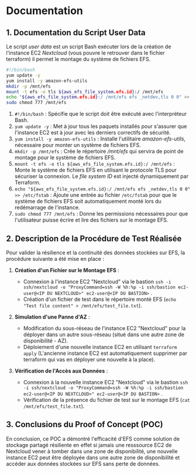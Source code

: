 # Documentation

## 1. Documentation du Script User Data

Le script *user data* est un script Bash exécuter lors de la création de l'instance EC2 *Nextcloud* (vous pouvre le retrouver dans le fichier terraform) il permet le montage du système de fichiers EFS.

```bash
#!/bin/bash
yum update -y
yum install -y amazon-efs-utils
mkdir -p /mnt/efs
mount -t efs -o tls ${aws_efs_file_system.efs.id}:/ /mnt/efs
echo "${aws_efs_file_system.efs.id}:/ /mnt/efs efs _netdev,tls 0 0" >> /etc/fstab
sudo chmod 777 /mnt/efs
```

1. `#!/bin/bash` : Spécifie que le script doit être exécuté avec l'interpréteur Bash.
2. `yum update -y` : Met à jour tous les paquets installés pour s'assurer que l'instance EC2 est à jour avec les derniers correctifs de sécurité.
3. `yum install -y amazon-efs-utils` : Installe l'utilitaire *amazon-efs-utils*, nécessaire pour monter un système de fichiers EFS.
4. `mkdir -p /mnt/efs` : Crée le répertoire */mnt/efs* qui servira de point de montage pour le système de fichiers EFS.
5. `mount -t efs -o tls ${aws_efs_file_system.efs.id}:/ /mnt/efs` : Monte le système de fichiers EFS en utilisant le protocole TLS pour sécuriser la connexion. Le *file system ID* est injecté dynamiquement par Terraform.
6. `echo "${aws_efs_file_system.efs.id}:/ /mnt/efs efs _netdev,tls 0 0" >> /etc/fstab` : Ajoute une entrée au fichier `/etc/fstab` pour que le système de fichiers EFS soit automatiquement monté lors du redémarrage de l'instance.
7. `sudo chmod 777 /mnt/efs` : Donne les permissions nécessaires pour que l'utilisateur puisse écrire et lire des fichiers sur le montage EFS.

## 2. Description de la Procédure de Test Réalisée

Pour valider la résilience et la continuité des données stockées sur EFS, la procédure suivante a été mise en place :

1. **Création d'un Fichier sur le Montage EFS** :
   - Connexion à l'instance EC2 "Nextcloud" via le bastion `ssh -i ssh/nextcloud -o "ProxyCommand=ssh -W %h:%p -i ssh/bastion ec2-user@<IP DU NEXTCLOUD>" ec2-user@<IP DU BASTION>` .
   - Création d'un fichier de test dans le répertoire monté EFS (`echo "Test file content" > /mnt/efs/test_file.txt`).

2. **Simulation d'une Panne d'AZ** :
   - Modification du sous-réseau de l'instance EC2 "Nextcloud" pour la déployer dans un autre sous-réseau (situé dans une autre zone de disponibilité - AZ).
   - Déploiement d'une nouvelle instance EC2 en utilisant `terraform apply` (L'ancienne instance EC2 est automatiquement supprimer par terraform qui vas en déployer une nouvelle à la place).

3. **Vérification de l'Accès aux Données** :
   - Connexion à la nouvelle instance EC2 "Nextcloud" via le bastion `ssh -i ssh/nextcloud -o "ProxyCommand=ssh -W %h:%p -i ssh/bastion ec2-user@<IP DU NEXTCLOUD>" ec2-user@<IP DU BASTION>` .
   - Vérification de la présence du fichier de test sur le montage EFS (`cat /mnt/efs/test_file.txt`).

## 3. Conclusions du Proof of Concept (POC)
En conclusion, ce POC a démontré l'efficacité d'EFS comme solution de stockage partagé résiliente en effet si jamais une resssource EC2 de Nextcloud vener à tomber dans une zone de disponibilité, une nouvelle instance EC2 peut être déployée dans une autre zone de disponibilité et accéder aux données stockées sur EFS sans perte de données.
